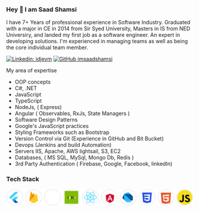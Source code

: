 ### Hey 👋 I am Saad Shamsi

I have 7+ Years of professional experience in Software Industry. Graduated with a major in CE in 2014 from Sir Syed University, Masters in IS from NED Universiry, and landed my first job as a software engineer. An expert in developing solutions. I'm experienced in managing teams as well as being the core individual team member.

[![Linkedin: idjevm](https://img.shields.io/badge/-muhammad%20saad%20shamsi-blue?style=round-square&logo=Linkedin&logoColor=white&link=https://www.linkedin.com/in/muhammad-saad-shamsi/)](https://www.linkedin.com/in/muhammad-saad-shamsi/)
[![GitHub imsaadshamsi](https://img.shields.io/github/followers/imsaadshamsi?label=follow&style=social)](https://github.com/imsaadshamsi )


My area of expertise 
- OOP concepts 
- C#, .NET
- JavaScript
- TypeScript 
- NodeJs, ( Express) 
- Angular ( Observables, RxJs, State Managers ) 
- Software Design Patterns 
- Google's JavaScript practices 
- Styling Frameworks such as Bootstrap
- Version Control via Git (Experience in GitHub and Bit Bucket) 
- Devops (Jenkins and build Automation)
- Servers IIS, Apache, AWS lightsail, S3, EC2 
- Databases, ( MS SQL, MySql, Mongo Db, Redis ) 
- 3rd Party Authentication ( Firebase, Google, Facebook, linkedIn)

### Tech Stack
<img src="assets/tech.svg" title="NodeJS, Dot Net C#, MS SQL, MySql, MongoDB, Angular, Flutter, Firebase, ReactJS, React Native, Dart, HTML, CSS, JS" alt="NodeJS, Dot Net C#, MS SQL, MySql, MongoDB, Angular, Flutter, Firebase, ReactJS, React Native, Dart, HTML, CSS, JS" /> <br /><br />
